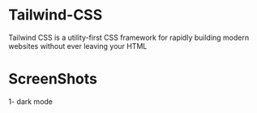 
# Tailwind-CSS
Tailwind CSS is a utility-first CSS framework for rapidly building modern websites without ever leaving your HTML


# ScreenShots
1- dark mode
